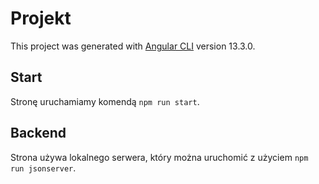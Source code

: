 # Projekt

This project was generated with [Angular CLI](https://github.com/angular/angular-cli) version 13.3.0.

## Start

Stronę uruchamiamy komendą `npm run start`.

## Backend

Strona używa lokalnego serwera, który można uruchomić z użyciem `npm run jsonserver`.
